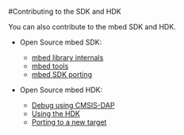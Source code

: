 #Contributing to the SDK and HDK

You can also contribute to the mbed SDK and HDK.

* Open Source mbed SDK:
	* [mbed library internals](/Going_Further/Lib_Internals/)
	* [mbed tools](/Going_Further/Tools/)
	* [mbed SDK porting](/Going_Further/SDK_Porting/)

* Open Source mbed HDK:
	* [Debug using CMSIS-DAP](/CMSIS/CMSIS/)
	* [Using the HDK](/Development/HDK/)
	* [Porting to a new target](/CMSIS/Interface_Firmware/)
